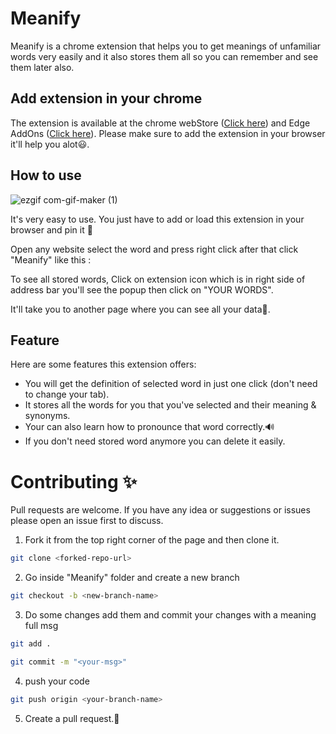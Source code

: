 # Meanify 

Meanify is a chrome extension that helps you to get meanings of unfamiliar words very easily and it also stores them all so you can remember and see them later also.

## Add extension in your chrome

The extension is available at the chrome webStore ([Click here](https://chrome.google.com/webstore/detail/meanify-dictionary/eacnimghnciloibpcfagciaagmpmkdco)) and Edge AddOns ([Click here](https://microsoftedge.microsoft.com/addons/detail/meanify/dljdcindnbidjlkapliihhdigmgbbomo?hl=en-US)). Please make sure to add the extension in your browser it'll help you alot😃.

## How to use

![ezgif com-gif-maker (1)](https://user-images.githubusercontent.com/76878117/142830518-ac842037-e5c4-481e-8f74-1946e1ee2027.gif)

It's very easy to use. You just have to add or load this extension in your browser and pin it 📌

Open any website select the word and press right click after that click "Meanify" like this :

To see all stored words, Click on extension icon which is in right side of address bar you'll see the popup then click on "YOUR WORDS".

It'll take you to another page where you can see all your data📕.

## Feature

Here are some features this extension offers:
<ul>
  <li>You will get the definition of selected word in just one click (don't need to change your tab).</li>
  <li>It stores all the words for you that you've selected and their meaning & synonyms.</li>
  <li>Your can also learn how to pronounce that word correctly.🔊</li>
  <li>If you don't need stored word anymore you can delete it easily.</li>
</ul>

# Contributing ✨

Pull requests are welcome. If you have any idea or suggestions or issues please open an issue first to discuss.

1) Fork it from the top right corner of the page and then clone it.
```bash
git clone <forked-repo-url>
```

2) Go inside "Meanify" folder and create a new branch
```bash
git checkout -b <new-branch-name>
```

3) Do some changes add them and commit your changes with a meaning full msg
 ```bash
git add .
```
```bash
git commit -m "<your-msg>"
```

4) push your code
```bash
git push origin <your-branch-name>
```

5) Create a pull request.🥳
